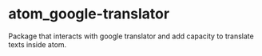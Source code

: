 # atom_google-translator
Package that interacts with google translator and add capacity to translate texts inside atom.
